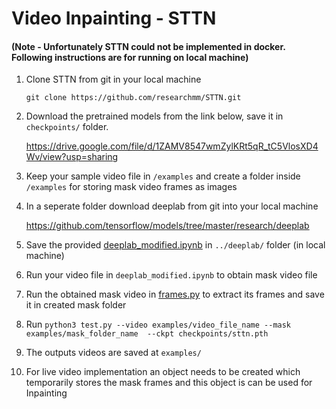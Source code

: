 # Video Inpainting - STTN
#### (Note - Unfortunately STTN could not be implemented in docker. Following instructions are for running on local machine)

1. Clone STTN from git in your local machine

     `git clone https://github.com/researchmm/STTN.git`

2. Download the pretrained models from the link below, save it in `checkpoints/` folder.
  
     https://drive.google.com/file/d/1ZAMV8547wmZylKRt5qR_tC5VlosXD4Wv/view?usp=sharing

3. Keep your sample video file in `/examples` and create a folder inside `/examples` for storing mask video frames as images
4. In a seperate folder download deeplab from git into your local machine 

     https://github.com/tensorflow/models/tree/master/research/deeplab
     
5. Save the provided <a href='deeplab_modified.ipynb'>deeplab_modified.ipynb</a> in `../deeplab/` folder (in local machine)

6. Run your video file in `deeplab_modified.ipynb` to obtain mask video file

7. Run the obtained mask video in <a href='frames.py'>frames.py</a> to extract its frames and save it in created mask folder

8. Run `python3 test.py --video examples/video_file_name --mask examples/mask_folder_name  --ckpt checkpoints/sttn.pth`
  
9. The outputs videos are saved at `examples/`
  
10. For live video implementation an object needs to be created which temporarily stores the mask frames and this object is can be used for Inpainting

